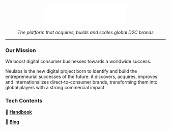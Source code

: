 <p align="center"><a href="https://neulabs.com" target="_blank"><img src="./img/logo-white.svg" width="50%"></a></p>

*<p align="center">The platform that acquires, builds and scales global D2C brands</p>*



---

### Our Mission

We boost digital consumer businesses towards a worldwide success.

Neulabs is the new digital project born to identify and build the entrepreneurial successes of the future: it discovers, acquires, improves and internationalizes direct-to-consumer brands, transforming them into global players with a strong commercial impact.

### Tech Contents

💟 **[Handbook](https://handbook.neulabs.com/)**

📕 **[Blog](https://tech.neulabs.com/)**
